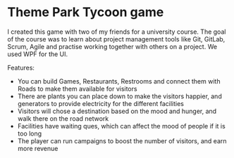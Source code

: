 # Theme Park Tycoon game

I created this game with two of my friends for a university course. The goal of the course was to learn about project management tools like Git, GitLab, Scrum, Agile and practise working together with others on a project. We used WPF for the UI.

Features:
- You can build Games, Restaurants, Restrooms and connect them with Roads to make them available for visitors
- There are plants you can place down to make the visitors happier, and generators to provide electricity for the different facilities
- Visitors will chose a destination based on the mood and hunger, and walk there on the road network
- Facilities have waiting ques, which can affect the mood of people if it is too long
- The player can run campaigns to boost the number of visitors, and earn more revenue
